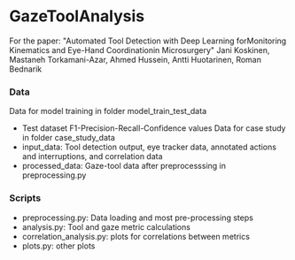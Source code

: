 # GazeToolAnalysis
For the paper: "Automated Tool Detection with Deep Learning forMonitoring Kinematics and Eye-Hand Coordinationin Microsurgery"
Jani Koskinen, Mastaneh Torkamani-Azar, Ahmed Hussein, Antti Huotarinen, Roman Bednarik
### Data
Data for model training in folder model_train_test_data
  * Test dataset F1-Precision-Recall-Confidence values
Data for case study in folder case_study_data
  * input_data: Tool detection output, eye tracker data, annotated actions and interruptions, and correlation data
  * processed_data: Gaze-tool data after preprocesssing in preprocessing.py

### Scripts
  * preprocessing.py: Data loading and most pre-processing steps
  * analysis.py: Tool and gaze metric calculations
  * correlation_analysis.py: plots for correlations between metrics
  * plots.py: other plots

